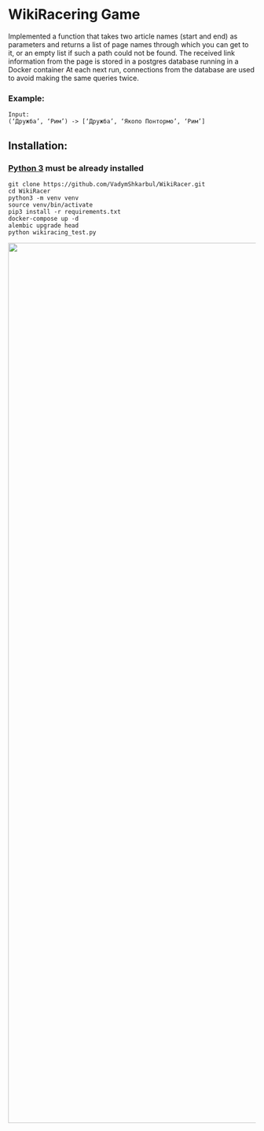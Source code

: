# WikiRacering Game
Іmplemented a function that takes two article names (start and end) as parameters and returns a list of page names through which you can get to it, or an empty list if such a path could not be found.
The received link information from the page is stored in a postgres database running in a Docker container
At each next run, connections from the database are used to avoid making the same queries twice.
### Example:
```shell
Input:
(‘Дружба’, ‘Рим’) -> [‘Дружба’, ‘Якопо Понтормо’, ‘Рим’]
```
## Installation:
### [Python 3](https://www.python.org/downloads/) must be already installed
```shell
git clone https://github.com/VadymShkarbul/WikiRacer.git
cd WikiRacer
python3 -m venv venv
source venv/bin/activate
pip3 install -r requirements.txt
docker-compose up -d
alembic upgrade head
python wikiracing_test.py
```
<img width="1792" alt="" src="https://user-images.githubusercontent.com/111114742/213871913-942dddd1-869f-4f7b-bdbe-aeea57e4572e.png">

